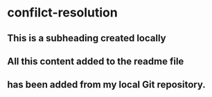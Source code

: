 # confilct-resolution

## This is a subheading created locally

## All this content added to the readme file 
## has been added from my local Git repository.
